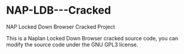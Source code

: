 # NAP-LDB---Cracked

 NAP Locked Down Browser Cracked Project
 
 This is a Naplan Locked Down Browser cracked source code, you can modify the source code under the GNU GPL3 license.


